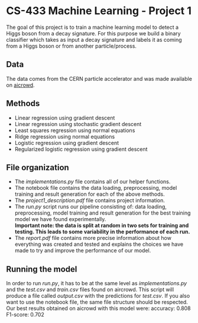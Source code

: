 # CS-433 Machine Learning - Project 1
The goal of this project is to train a machine learning model to detect a Higgs boson from a decay signature. For this purpose we build a binary classifier which takes as input a decay signature and labels it as coming from a Higgs boson or from another particle/process.
## Data
The data comes from the CERN particle accelerator and was made available on [aicrowd](https://www.aicrowd.com/challenges/epfl-machine-learning-higgs/dataset_files).
## Methods
- Linear regression using gradient descent
- Linear regression using stochastic gradient descent
- Least squares regression using normal equations
- Ridge regression using normal equations
- Logistic regression using gradient descent
- Regularized logistic regression using gradient descent
## File organization

* The *implementations.py* file contains all of our helper functions.
* The notebook file contains the data loading, preprocessing, model training and result generation for each of the above methods.
* The *project1_description.pdf* file contains project information.
* The *run.py* script runs our pipeline consisting of: data loading, preprocessing, model training and result generation for the best training model we have found experimentally.  
**Important note: the data is split at random in two sets for training and testing. This leads to some variability in the performance of each run.**
* The *report.pdf* file contains more precise information about how everything was created and tested and explains the choices we have made to try and improve the performance of our model.
  
 ## Running the model
In order to run *run.py*, it has to be at the same level as *implementations.py* and the *test.csv* and *train.csv* files found on aircrowd. This script will produce a file called *output.csv* with the predictions for *test.csv*.
If you also want to use the notebook file, the same file structure should be respected.
Our best results obtained on aicrowd with this model were: accuracy: 0.808 F1-score: 0.702
